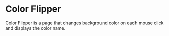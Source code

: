 # Color Flipper
Color Flipper is a page that changes background color on each mouse click and displays the color name.


